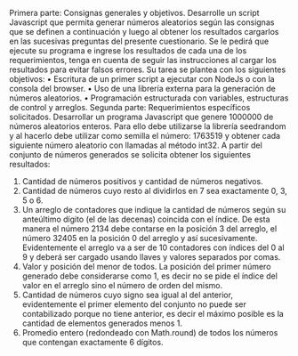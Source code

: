 Primera parte: Consignas generales y objetivos.
Desarrolle un script Javascript que permita generar números aleatorios según las consignas que se definen a continuación y luego al obtener los resultados cargarlos en las sucesivas preguntas del presente cuestionario. Se le pedirá que ejecute su programa e ingrese los resultados de cada una de los requerimientos, tenga en cuenta de seguir las instrucciones al cargar los resultados para evitar falsos errores.
Su tarea se plantea con los siguientes objetivos:
•	Escritura de un primer script a ejecutar con NodeJs o con la consola del browser.
•	Uso de una librería externa para la generación de números aleatorios.
•	Programación estructurada con variables, estructuras de control y arreglos.
Segunda parte: Requerimientos específicos solicitados.
Desarrollar un programa Javascript que genere 1000000 de números aleatorios enteros. Para ello debe utilizarse la librería seedrandom y al hacerlo debe utilizar como semilla el número: 1763519 y obtener cada siguiente número aleatorio con llamadas al método int32.
A partir del conjunto de números generados se solicita obtener los siguientes resultados:
1.	Cantidad de números positivos y cantidad de números negativos.
2.	Cantidad de números cuyo resto al dividirlos en 7 sea exactamente 0, 3, 5 o 6.
3.	Un arreglo de contadores que indique la cantidad de números según su anteúltimo dígito (el de las decenas) coincida con el índice. De esta manera el número 2134 debe contarse en la posición 3 del arreglo, el número 32405 en la posición 0 del arreglo y así sucesivamente. Evidentemente el arreglo va a ser de 10 contadores con índices del 0 al 9 y deberá ser cargado usando llaves y valores separados por comas.
4.	Valor y posición del menor de todos. La posición del primer número generado debe considerarse como 1, es decir no se pide el índice del valor en el arreglo sino el número de orden del mismo.
5.	Cantidad de números cuyo signo sea igual al del anterior, evidentemente el primer elemento del conjunto no puede ser contabilizado porque no tiene anterior, es decir el máximo posible es la cantidad de elementos generados menos 1.
6.	Promedio entero (redondeado con Math.round) de todos los números que contengan exactamente 6 dígitos.
